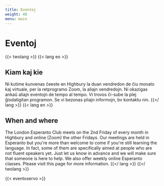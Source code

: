 ```yaml
---
title: Eventoj
weight: 40
menu: main
---
```


# Eventoj

{{< twolang >}}
  {{< lang eo >}}
## Kiam kaj kie

Ni kutime kunvenas ĉeeste en Highbury la duan vendredon de ĉiu monato kaj virtuale, per la retprogramo Zoom, la aliajn vendredojn. Ni okazigas ankaŭ aliajn eventojn de tempo al tempo. Vi trovos ĉi-sube la plej ĝisdatigitan programon. Se vi bezonas pliajn informojn, bv kontaktu nin.
  {{</ lang >}}
  {{< lang en >}}
## When and where

The London Esperanto Club meets on the 2nd Friday of every month in Highbury and online (Zoom) the other Fridays. Our meetings are held in Esperanto but you're more than welcome to come if you're still learning the language. In fact, some of them are specifically aimed at people who are not fluent speakers yet. Just let us know in advance and we will make sure that someone is here to help. We also offer weekly online Esperanto classes. Please visit this page for more information.
  {{</ lang >}}
{{</ twolang >}}

{{< eventoservo >}}

<!-- ## aŭgusto

{{< event title="Prelego: ..." time="1000" place="ĉie" >}}
Iu parolos pri io.
{{< /event >}}

{{< event title="Komunuma evento: ..." time="1000" place="ĉie" >}}
Homoj faros ion kune.
{{< /event >}}

{{< event title="Lerna afero: ..." time="1000" place="ĉie" >}}
Homoj lernos ion?
{{< /event >}}

{{< event title="Prelego: ..." time="1000" place="ĉie" >}}
Iu parolos pri io.
{{< /event >}}

## septembro

..

## oktobro -->
